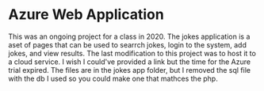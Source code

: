 # Azure Web Application

This was an ongoing project for a class in 2020. The jokes application is a aset of pages that can be used to searrch jokes, login to the system, add jokes, and view results. The last modification to this project was to host it to a cloud service. I wish I could've provided a link but the time for the Azure trial expired. The files are in the jokes app folder, but I removed the sql file with the db I used so you could make one that mathces the php. 
